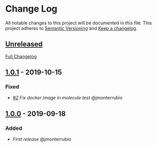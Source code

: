 # Change Log

All notable changes to this project will be documented in this file.
This project adheres to [Semantic Versioning](http://semver.org/) and [Keep a changelog](https://github.com/olivierlacan/keep-a-changelog).

## [Unreleased]

[Full Changelog](https://github.com/idealista/neo4j_role/compare/master...develop)

## [1.0.1] - 2019-10-15

### Fixed

- *[#2](https://github.com/idealista/neo4j_role/issues/2) Fix docker image in molecule test* @jmonterrubio


## [1.0.0] - 2019-09-18

### Added

- *First release* @jmonterrubio

[Unreleased]: https://github.com/idealista/neo4j_role/tree/develop
[1.0.1]: https://github.com/idealista/neo4j_role/tree/1.0.1
[1.0.0]: https://github.com/idealista/neo4j_role/tree/1.0.0
